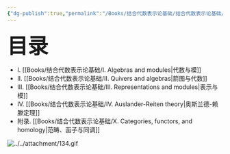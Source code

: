 ```yaml
---
{"dg-publish":true,"permalink":"/Books/结合代数表示论基础/结合代数表示论基础/","dgPassFrontmatter":true,"created":"2024-07-05T15:21:47.037+08:00","updated":"2024-07-06T16:43:43.617+08:00"}
---
```


<font size="7"> **目录**</font> 
+ Ⅰ. [[Books/结合代数表示论基础/Ⅰ. Algebras and modules\|代数与模]]
+ Ⅱ. [[Books/结合代数表示论基础/Ⅱ. Quivers and algebras\|箭图与代数]]
+ Ⅲ. [[Books/结合代数表示论基础/Ⅲ. Representations and modules\|表示与模]]
+ Ⅳ. [[Books/结合代数表示论基础/Ⅳ. Auslander-Reiten theory\|奥斯兰德-赖滕定理]]
+ 附录. [[Books/结合代数表示论基础/Ⅹ. Categories, functors, and homology\|范畴、函子与同调]]

![../../attachment/134.gif](/img/user/attachment/134.gif)